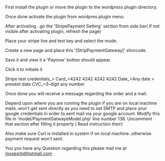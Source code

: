 
First install the plugin or move the plugin to the wordpress plugin directory.

Once done activate the plugin from wordpres plugin menu.

After activating ..go the 'StripePayment Setting' section from side bar( If not visible after activating plugin, refresh the page)

Place your stripe live and test key and select the mode.

Create a new page and place this '[StripPaymentGateway]' shorcode.

Save it and view it a 'Paynow' button should appear.

Click it to initiate it

Stripe test credentials_>
Card_>4242 4242 4242 4242
Date_>Any date  > present date
CVC_>3-digit any number

Once done you will receive a message regarding the order and a mail.

Depend upon where you are running the plugin if you are on local machine mails..won't get sent directly as you need to set SMTP and place your google credentials in order to sent mail via your google account. 
Modify this file in 'model/PaymentGatwayeModel.php' line number 138. Uncomment that section after filling it properly ( Read instruction their)

Also make sure Curl is installed in system if on local machine..otherwise payment request won't  sent.

You you have any Question regarding this please mail me at mosesrb@hotmail.com
